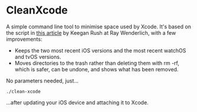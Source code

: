 # CleanXcode
A simple command line tool to minimise space used by Xcode. It's based on the script in [this article]( https://www.raywenderlich.com/19998365-understanding-and-managing-xcode-space) by Keegan Rush at Ray Wenderlich, with a few improvements:

- Keeps the two most recent iOS versions and the most recent watchOS and tvOS versions.
- Moves directories to the trash rather than deleting them with rm -rf, which is safer, can be undone, and shows what has been removed.

No parameters needed, just...

`./clean-xcode`

...after updating your iOS device and attaching it to Xcode.